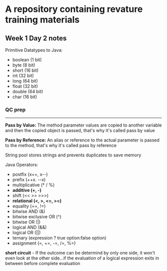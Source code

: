 # A repository containing revature training materials


## Week 1 Day 2 notes

Primitive Datatypes to Java:
- boolean (1 bit)
- byte (8 bit)
- short (16 bit)
- int (32 bit)
- long (64 bit)
- float (32 bit)
- double (64 bit)
- char (16 bit)



### QC prep
---
**Pass by Value:** The method parameter values are copied to another variable and then the copied object is passed, that's why it's called pass by value

**Pass by Reference:** An alias or reference to the actual parameter is passed to the method, that's why it's called pass by reference


String pool stores strings and prevents duplicates to save memory


Java Operators:
- postfix (x++, x--)
- prefix  (++x. --x)
- multiplicative (* / %)
- **additive (+, -)**
- shift (<< >> >>>)
- **relational (<, >, <=, >=)**
- equality (==, !=)
- bitwise AND (&)
- bitwise exclusive OR (^)
- bitwise OR (|)
- logical AND (&&)
- logical OR (||)
- ternary (expression ? true option:false option)
- assignment (=, +=, -=, /=, %=)


**short circuit** - If the outcome can be determind by only one side, it won't even look at the other side...if the evaluation of a logical expression exits in between before complete evaluation

